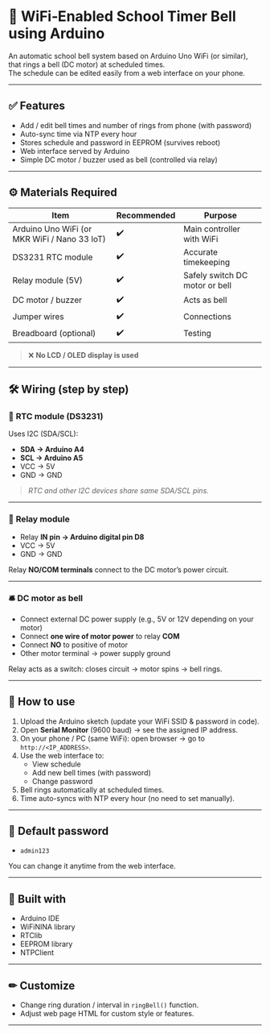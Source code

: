 # 🔔 WiFi‑Enabled School Timer Bell using Arduino

An automatic school bell system based on Arduino Uno WiFi (or similar), 
that rings a bell (DC motor) at scheduled times.  
The schedule can be edited easily from a web interface on your phone.

---

## ✅ **Features**
- Add / edit bell times and number of rings from phone (with password)
- Auto-sync time via NTP every hour
- Stores schedule and password in EEPROM (survives reboot)
- Web interface served by Arduino
- Simple DC motor / buzzer used as bell (controlled via relay)

---

## ⚙ **Materials Required**
| Item | Recommended | Purpose |
|--|--|--|
| Arduino Uno WiFi (or MKR WiFi / Nano 33 IoT) | ✔️ | Main controller with WiFi |
| DS3231 RTC module | ✔️ | Accurate timekeeping |
| Relay module (5V) | ✔️ | Safely switch DC motor or bell |
| DC motor / buzzer | ✔️ | Acts as bell |
| Jumper wires | ✔️ | Connections |
| Breadboard (optional) | ✔️ | Testing |

> ❌ **No LCD / OLED display is used**

---

## 🛠 **Wiring (step by step)**

### 📅 **RTC module (DS3231)**
Uses I2C (SDA/SCL):
- **SDA → Arduino A4**
- **SCL → Arduino A5**
- VCC → 5V
- GND → GND

> *RTC and other I2C devices share same SDA/SCL pins.*

---

### 🔧 **Relay module**
- Relay **IN pin → Arduino digital pin D8**
- VCC → 5V
- GND → GND

Relay **NO/COM terminals** connect to the DC motor’s power circuit.

---

### 🛎 **DC motor as bell**
- Connect external DC power supply (e.g., 5V or 12V depending on your motor)
- Connect **one wire of motor power** to relay **COM**
- Connect **NO** to positive of motor
- Other motor terminal → power supply ground

Relay acts as a switch: closes circuit → motor spins → bell rings.

---

## 📲 **How to use**
1. Upload the Arduino sketch (update your WiFi SSID & password in code).
2. Open **Serial Monitor** (9600 baud) → see the assigned IP address.
3. On your phone / PC (same WiFi): open browser → go to `http://<IP_ADDRESS>`.
4. Use the web interface to:
   - View schedule
   - Add new bell times (with password)
   - Change password
5. Bell rings automatically at scheduled times.
6. Time auto-syncs with NTP every hour (no need to set manually).

---

## 🔐 **Default password**
- `admin123`

You can change it anytime from the web interface.

---

## 🚀 **Built with**
- Arduino IDE
- WiFiNINA library
- RTClib
- EEPROM library
- NTPClient

---

## ✏ **Customize**
- Change ring duration / interval in `ringBell()` function.
- Adjust web page HTML for custom style or features.

---

